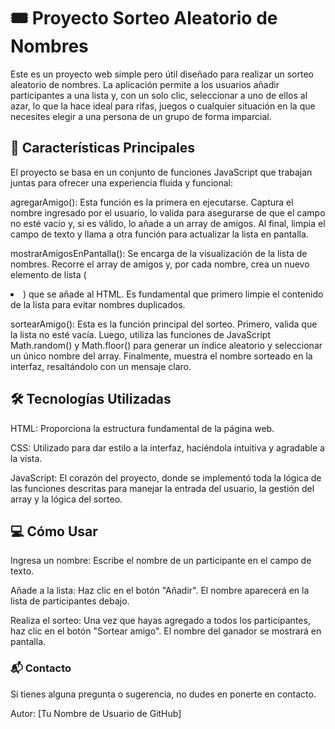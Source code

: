 # 🎟️ Proyecto Sorteo Aleatorio de Nombres
Este es un proyecto web simple pero útil diseñado para realizar un sorteo aleatorio de nombres. La aplicación permite a los usuarios añadir participantes a una lista y, con un solo clic, seleccionar a uno de ellos al azar, lo que la hace ideal para rifas, juegos o cualquier situación en la que necesites elegir a una persona de un grupo de forma imparcial.

## 🚀 Características Principales
El proyecto se basa en un conjunto de funciones JavaScript que trabajan juntas para ofrecer una experiencia fluida y funcional:

agregarAmigo(): Esta función es la primera en ejecutarse. Captura el nombre ingresado por el usuario, lo valida para asegurarse de que el campo no esté vacío y, si es válido, lo añade a un array de amigos. Al final, limpia el campo de texto y llama a otra función para actualizar la lista en pantalla.

mostrarAmigosEnPantalla(): Se encarga de la visualización de la lista de nombres. Recorre el array de amigos y, por cada nombre, crea un nuevo elemento de lista (<li>) que se añade al HTML.
Es fundamental que primero limpie el contenido de la lista para evitar nombres duplicados.

sortearAmigo(): Esta es la función principal del sorteo. Primero, valida que la lista no esté vacía. Luego, utiliza las funciones de JavaScript Math.random() y Math.floor() para generar un índice aleatorio y seleccionar un único nombre del array. Finalmente, muestra el nombre sorteado en la interfaz, resaltándolo con un mensaje claro.

## 🛠️ Tecnologías Utilizadas
HTML: Proporciona la estructura fundamental de la página web.

CSS: Utilizado para dar estilo a la interfaz, haciéndola intuitiva y agradable a la vista.

JavaScript: El corazón del proyecto, donde se implementó toda la lógica de las funciones descritas para manejar la entrada del usuario, la gestión del array y la lógica del sorteo.

## 💻 Cómo Usar
Ingresa un nombre: Escribe el nombre de un participante en el campo de texto.

Añade a la lista: Haz clic en el botón "Añadir". El nombre aparecerá en la lista de participantes debajo.

Realiza el sorteo: Una vez que hayas agregado a todos los participantes, haz clic en el botón "Sortear amigo". El nombre del ganador se mostrará en pantalla.

### 📬 Contacto
Si tienes alguna pregunta o sugerencia, no dudes en ponerte en contacto.

Autor: [Tu Nombre de Usuario de GitHub]
